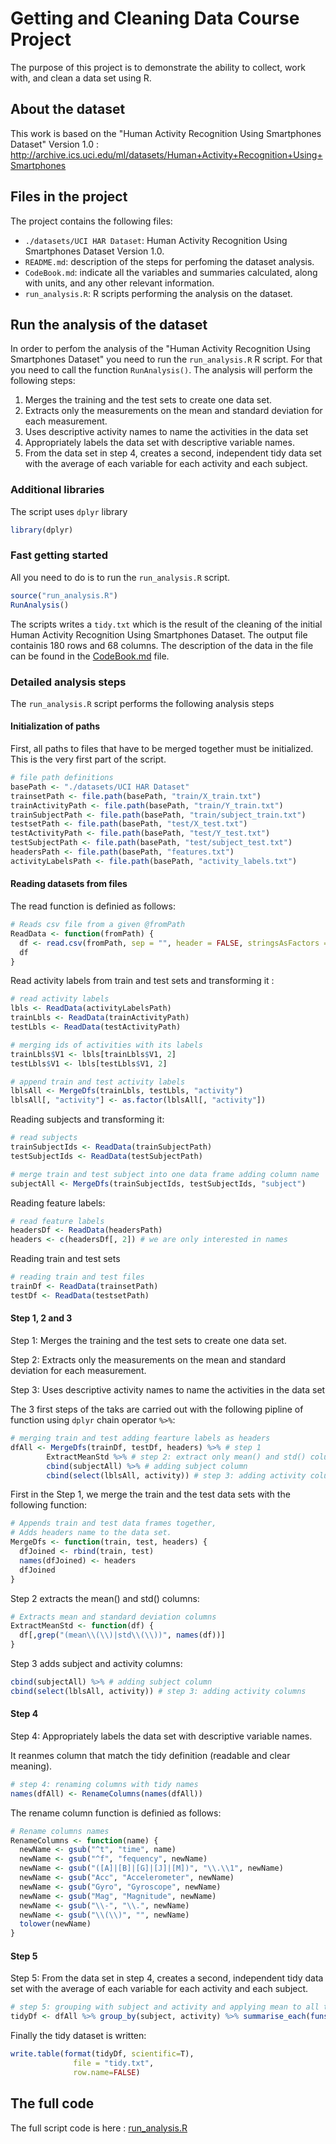 Getting and Cleaning Data Course Project
========================================

The purpose of this project is to demonstrate the ability to collect, work with, and clean a data set using R.

## About the dataset

This work is based on the "Human Activity Recognition Using Smartphones Dataset" Version 1.0 : http://archive.ics.uci.edu/ml/datasets/Human+Activity+Recognition+Using+Smartphones

## Files in the project

The project contains the following files:

* `./datasets/UCI HAR Dataset`: Human Activity Recognition Using Smartphones Dataset Version 1.0.
* `README.md`: description of the steps for perfoming the dataset analysis. 
* `CodeBook.md`: indicate all the variables and summaries calculated, along with units, and any other relevant information.
* `run_analysis.R`: R scripts performing the analysis on the dataset.

## Run the analysis of the dataset

In order to perfom the analysis of the "Human Activity Recognition Using Smartphones Dataset" you need to run the `run_analysis.R` R script. For that you need to call the function `RunAnalysis()`. The analysis will perform the following steps:

1. Merges the training and the test sets to create one data set.
1. Extracts only the measurements on the mean and standard deviation for each measurement.
1. Uses descriptive activity names to name the activities in the data set
1. Appropriately labels the data set with descriptive variable names.
1. From the data set in step 4, creates a second, independent tidy data set with the average of each variable for each activity and each subject.

### Additional libraries

The script uses `dplyr` library

```r
library(dplyr)
```

### Fast getting started

All you need to do is to run the `run_analysis.R` script.

```r
source("run_analysis.R")
RunAnalysis()
```
The scripts writes a `tidy.txt` which is the result of the cleaning of the initial Human Activity Recognition Using Smartphones Dataset. The output file containis 180 rows and 68 columns. The description of the data in the file can be found in the [CodeBook.md](https://github.com/tjaskula/datasciencecoursera/blob/master/Assignment%20-%20Getting%20and%20Cleaning%20Data%20Course%20Project/CodeBook.md) file.

### Detailed analysis steps

The `run_analysis.R` script performs the following analysis steps

#### Initialization of paths

First, all paths to files that have to be merged together must be initialized. This is the very first part of the script.

```r
# file path definitions
basePath <- "./datasets/UCI HAR Dataset"
trainsetPath <- file.path(basePath, "train/X_train.txt")
trainActivityPath <- file.path(basePath, "train/Y_train.txt")
trainSubjectPath <- file.path(basePath, "train/subject_train.txt")
testsetPath <- file.path(basePath, "test/X_test.txt")
testActivityPath <- file.path(basePath, "test/Y_test.txt")
testSubjectPath <- file.path(basePath, "test/subject_test.txt")
headersPath <- file.path(basePath, "features.txt")
activityLabelsPath <- file.path(basePath, "activity_labels.txt")
```
#### Reading datasets from files

The read function is definied as follows:

```r
# Reads csv file from a given @fromPath
ReadData <- function(fromPath) {
  df <- read.csv(fromPath, sep = "", header = FALSE, stringsAsFactors = FALSE)
  df
}
```

Read activity labels from train and test sets and transforming it :

```r
# read activity labels
lbls <- ReadData(activityLabelsPath)
trainLbls <- ReadData(trainActivityPath)
testLbls <- ReadData(testActivityPath)

# merging ids of activities with its labels
trainLbls$V1 <- lbls[trainLbls$V1, 2]
testLbls$V1 <- lbls[testLbls$V1, 2]

# append train and test activity labels
lblsAll <- MergeDfs(trainLbls, testLbls, "activity")
lblsAll[, "activity"] <- as.factor(lblsAll[, "activity"])

``` 

Reading subjects and transforming it:

```r
# read subjects
trainSubjectIds <- ReadData(trainSubjectPath)
testSubjectIds <- ReadData(testSubjectPath)

# merge train and test subject into one data frame adding column name
subjectAll <- MergeDfs(trainSubjectIds, testSubjectIds, "subject")
```

Reading feature labels:

```r
# read feature labels
headersDf <- ReadData(headersPath)
headers <- c(headersDf[, 2]) # we are only interested in names
```

Reading train and test sets

```r
# reading train and test files
trainDf <- ReadData(trainsetPath)
testDf <- ReadData(testsetPath)
```

#### Step 1, 2 and 3

Step 1: Merges the training and the test sets to create one data set.

Step 2: Extracts only the measurements on the mean and standard deviation for each measurement.

Step 3: Uses descriptive activity names to name the activities in the data set

The 3 first steps of the taks are carried out with the following pipline of function using `dplyr` chain operator `%>%`:

```r
# merging train and test adding fearture labels as headers
dfAll <- MergeDfs(trainDf, testDf, headers) %>% # step 1
        ExtractMeanStd %>% # step 2: extract only mean() and std() columns
        cbind(subjectAll) %>% # adding subject column
        cbind(select(lblsAll, activity)) # step 3: adding activity column
```

First in the Step 1, we merge the train and the test data sets with the following function:

```r
# Appends train and test data frames together,
# Adds headers name to the data set.
MergeDfs <- function(train, test, headers) {
  dfJoined <- rbind(train, test)
  names(dfJoined) <- headers
  dfJoined
}
```

Step 2 extracts the mean() and std() columns:

```r
# Extracts mean and standard deviation columns
ExtractMeanStd <- function(df) {
  df[,grep("(mean\\(\\)|std\\(\\))", names(df))]
}
```

Step 3 adds subject and activity columns:

```r
cbind(subjectAll) %>% # adding subject column
cbind(select(lblsAll, activity)) # step 3: adding activity columns
```

#### Step 4

Step 4: Appropriately labels the data set with descriptive variable names.

It reanmes column that match the tidy definition (readable and clear meaning).

```r
# step 4: renaming columns with tidy names
names(dfAll) <- RenameColumns(names(dfAll))
```

The rename column function is definied as follows:

```r
# Rename columns names
RenameColumns <- function(name) {
  newName <- gsub("^t", "time", name)
  newName <- gsub("^f", "fequency", newName)
  newName <- gsub("([A]|[B]|[G]|[J]|[M])", "\\.\\1", newName)
  newName <- gsub("Acc", "Accelerometer", newName)
  newName <- gsub("Gyro", "Gyroscope", newName)
  newName <- gsub("Mag", "Magnitude", newName)
  newName <- gsub("\\-", "\\.", newName)
  newName <- gsub("\\(\\)", "", newName)
  tolower(newName)
}
```

#### Step 5

Step 5: From the data set in step 4, creates a second, independent tidy data set with the average of each variable for each activity and each subject.

```r
# step 5: grouping with subject and activity and applying mean to all the numeric columns
tidyDf <- dfAll %>% group_by(subject, activity) %>% summarise_each(funs(mean))
```

Finally the tidy dataset is written:

```r
write.table(format(tidyDf, scientific=T), 
              file = "tidy.txt", 
              row.name=FALSE)
```

## The full code
The full script code is here : [run_analysis.R](https://github.com/tjaskula/datasciencecoursera/blob/master/Assignment%20-%20Getting%20and%20Cleaning%20Data%20Course%20Project/run_analysis.R)